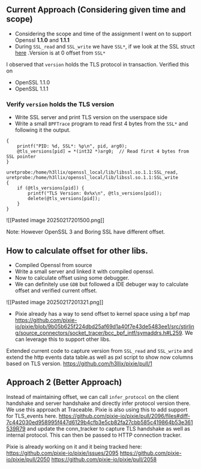 
## Current Approach  (Considering given time and scope) 

- Considering the scope and time of the assignment I went on to support Openssl **1.1.0** and **1.1.1**
- During `SSL_read` and `SSL_write` we have `SSL*`, if we look at the SSL struct [here]( https://github.com/openssl/openssl/blob/OpenSSL_1_1_1/ssl/ssl_locl.h#L1076) .Version is at 0 offset from `SSL*` 

I observed that `version` holds the TLS protocol in transaction. Verified this on 
-  OpenSSL 1.1.0
-  OpenSSL 1.1.1

###  Verify `version` holds the TLS version
 - Write SSL server and print TLS version on the userspace side
 - Write a small `BPFTrace` program to read first 4 bytes from the `SSL*` and following it the output. 
```uprobe:/home/h3llix/openssl_local/lib/libssl.so.1.1:SSL_read, uprobe:/home/h3llix/openssl_local/lib/libssl.so.1.1:SSL_write  
{  
    printf("PID: %d, SSL*: %p\n", pid, arg0);  
    @tls_versions[pid] = *(int32 *)arg0;  // Read first 4 bytes from SSL pointer  
}  
  
uretprobe:/home/h3llix/openssl_local/lib/libssl.so.1.1:SSL_read, uretprobe:/home/h3llix/openssl_local/lib/libssl.so.1.1:SSL_write  
{  
    if (@tls_versions[pid]) {  
        printf("TLS Version: 0x%x\n", @tls_versions[pid]);  
        delete(@tls_versions[pid]);  
    }  
}
```
![[Pasted image 20250217201500.png]]


Note: However OpenSSL 3 and Boring SSL have different offset. 

## How to calculate offset for other libs. 
- Compiled Openssl from source
- Write a small server and linked it with compiled openssl. 
- Now to calculate offset using some debugger.
- We can definitely  use `GDB` but followed a IDE debuger way to calculate offset and verified current offset.

![[Pasted image 20250217201321.png]]
- Pixie already has a way to send offset to kernel space using a bpf map https://github.com/pixie-io/pixie/blob/9b05b625f224dbd25af69d1a40f7e43de5483ee1/src/stirling/source_connectors/socket_tracer/bcc_bpf_intf/symaddrs.h#L259. We can leverage this to support other libs.

Extended current code to capture version from `SSL_read` and `SSL_write` and extend the http events data table.as well as pxl script to show now columns based on TLS version.
https://github.com/h3llix/pixie/pull/1

## Approach 2 (Better Approach)

Instead of maintaining offset, we can call `infer_protocol` on the client handshake and server handshake and directly infer protocol version there. We use this approach at Traceable. Pixie is also using this to add support for TLS_events here. https://github.com/pixie-io/pixie/pull/2096/files#diff-7c442030ed958995f447d6129b4cfb3e5cb82fa27cbb585c419864b53e361539R79 and update the conn_tracker to capture TLS handshake as well as internal protocol. This can then be passed to HTTP connection tracker.

Pixie is already working on it and it being tracked here:
https://github.com/pixie-io/pixie/issues/2095
https://github.com/pixie-io/pixie/pull/2050
https://github.com/pixie-io/pixie/pull/2058





